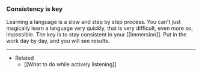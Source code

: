 ### Consistency is key
Learning a language is a slow and step by step process. You can't just magically learn a language very quickly, that is very difficult, even more so, impossible. The key is to stay consistent in your [[Immersion]]. Put in the work day by day, and you will see results.

---
- Related
	- [[What to do while actively listening]]